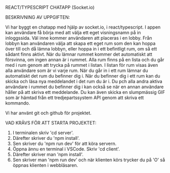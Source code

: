 REACT/TYPESCRIPT CHATAPP (Socket.io)

BESKRIVNING AV UPPGIFTEN:

Vi har byggt en chatapp med hjälp av socket.io, i react/typescript. I appen kan användare få börja med att välja ett eget visningsnamn på in inloggssida. Väl inne kommer användaren att placeras i en lobby. Från lobbyn kan användaren välja att skapa ett eget rum som den kan hoppa över till och då lämna lobbyn, eller hoppa in i ett befintligt rum, om så ett sådant finns aktivt. När du lämnar rummet kommer det automatiskt att försvinna, om ingen annan är i rummet. Alla rum finns på en lista och du går med i rum genom att trycka på rummet i listan. I listan för rum visas även alla användare som är vi varje rum. När du går in i ett rum lämnar du automatiskt det rum du befinner dig i. När du befinner dig i ett rum kan du skicka och läsa nya meddelandet i det rum du är i. Du pch alla andra aktiva användare i rummet du befinner dig i kan också se när en annan användare håller på att skriva ett meddelande. Du kan även skicka en slumpmässig GIF som är hämtad från ett tredjepartssystem API genom att skriva ett kommando.

Vi har använt git och github för projektet.

VAD KRÄVS FÖR ATT STARTA PROJEKTET:

1. I terminalen skriv 'cd server'.
2. Därefter skriver du 'npm install'.
3. Sen skriver du 'npm run dev' för att köra servern.
4. Öppna ännu en terminal i VSCode. Skriv 'cd client'.
5. Därefter skriver man 'npm install'.
6. Sen skriver man 'npm run dev' och när klienten körs trycker du på 'O' så öppnas klienten i webbläsaren.
